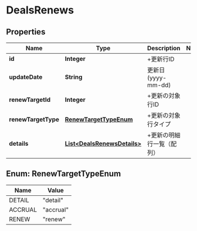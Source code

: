 

# DealsRenews

## Properties

Name | Type | Description | Notes
------------ | ------------- | ------------- | -------------
**id** | **Integer** | +更新行ID | 
**updateDate** | **String** | 更新日 (yyyy-mm-dd) | 
**renewTargetId** | **Integer** | +更新の対象行ID | 
**renewTargetType** | [**RenewTargetTypeEnum**](#RenewTargetTypeEnum) | +更新の対象行タイプ | 
**details** | [**List&lt;DealsRenewsDetails&gt;**](DealsRenewsDetails.md) | +更新の明細行一覧（配列） | 



## Enum: RenewTargetTypeEnum

Name | Value
---- | -----
DETAIL | &quot;detail&quot;
ACCRUAL | &quot;accrual&quot;
RENEW | &quot;renew&quot;



